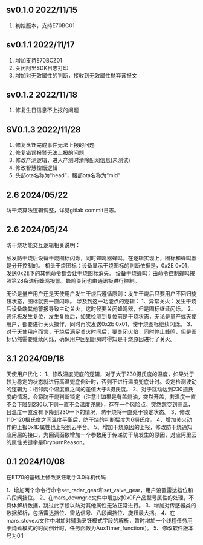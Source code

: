 ## sv0.1.0 2022/11/15

1. 初始版本，支持E70BC01

## sv0.1.1 2022/11/17

1. 增加支持E70BCZ01
2. 关闭阿里SDK日志打印
3. 增加对无效属性的判断，接收到无效属性抛弃该报文

## sv0.1.2 2022/11/18 

1. 修复生日信息不上报的问题

## SV0.1.3 2022/11/28

1. 修复烹饪完成事件无法上报的问题
2. 修复错误报警无法上报的问题
3. 修改产测逻辑，进入产测时清除配网信息(未测试)
4. 修改智慧控烟逻辑
5. 头部ota名称为“head”，腰部ota名称为“mid”


## 2.6 2024/05/22
防干烧算法逻辑调整，详见gitlab commit日志。

## 2.6 2024/05/24
防干烧功能交互逻辑相关说明：

触发防干烧后设备干烧图标闪烁，同时蜂鸣器蜂鸣。在逻辑实现上，图标和蜂鸣器是分开控制的。
机头干烧图标：设备显示干烧图标的判断依据是，0x2E 0x01，发送0x2E下的其他命令都会让干烧图标消失。
设备干烧蜂鸣：由命令控制蜂鸣按照第28条进行蜂鸣报警。蜂鸣关闭也由通讯板进行控制。


无论是量产用户还是天使用户发生干烧后遵循原则：发生干烧后只要用户不回归旋钮状态，图标就要一直闪烁。
涉及到这一功能点的逻辑：
1、异常关火：发生干烧后设备端其他警报导致主动关火，这时候要关闭蜂鸣器，但是图标继续闪烁。
2、通讯板发生复位，发生复位后，如果检测到复位前是干烧状态，无论是量产或天使用户，都要进行关火操作，同时再次发送0x2E 0x01，使干烧图标继续闪烁。
3、对于天使用户而言，干烧后满足关火时间后，要关闭火焰，同时停止蜂鸣，但是图标仍然需要继续闪烁，确保用户回到厨房时得知是干烧原因进行了关火。

## 3.1 2024/09/18
天使用户优化：
1、修改温度兜底的逻辑，对于大于230摄氏度的温度，如果处于较为稳定的状态就进行高温兜底倒计时，否则不进行温度兜底计时。设定检测波动的逻辑为：相邻两个温度值之间的差值大于8摄氏度。
2、对于跳动达到230摄氏度的情况，会将防干烧判断锁定（注意!!!如果是有盖烧油，突然开盖，若温度一直不会下降到230以下则一直不会温度兜底），存在一个风险点，突然跳变到高温，且温度一直没有下降到230一下的情况，防干烧将一直处于锁定状态。
3、修改110-120摄氏度之间温度平衡后，防干烧的判断幅度为6摄氏度。
4、增加关火动作的上报0x1D属性也上报到云平台。
5、增加干烧原因的上报，修改防干烧通知应用层的接口，为回调函数增加一个参数用于传递防干烧发生的原因，对应阿里云的属性关键字是DryburnReason。

## 0.1 2024/10/08
在ET70的基础上修改烹饪助手3.0样机代码

1、增加两个命令行命令set_radar_gear和set_valve_gear，用户设置雷达挡位和八段阀挡位。
2、在mars_devmgr.c文件中增加对0x0F产品型号属性的处理，不具体解析数据，跳过此字段以防对其他属性无法正常进行。
3、增加对传感器类的数据解析，包括雷达挡位、雷达信号、八段阀挡位、旋钮最大挡。
4、在mars_stove.c文件中增加对辅助烹饪模式字段的解析，暂时增加一个线程任务用于炖煮模式的时间倒计时，任务函数为AuxTimer_function()。
5、修改软件版本号为0.1

